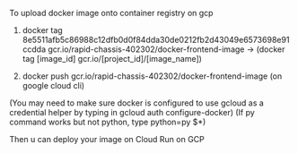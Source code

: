 To upload docker image onto container registry on gcp

1. docker tag 8e5511afb5c86988c12dfb0d0f84dda30de0212fb2d43049e6573698e91ccdda gcr.io/rapid-chassis-402302/docker-frontend-image -> (docker tag [image_id] gcr.io/[project_id]/[image_name])

2. docker push gcr.io/rapid-chassis-402302/docker-frontend-image (on google cloud cli)

(You may need to make sure docker is configured to use gcloud as a credential helper by typing in gcloud auth configure-docker)
(If py command works but not python, type python=py $\*)

Then u can deploy your image on Cloud Run on GCP
